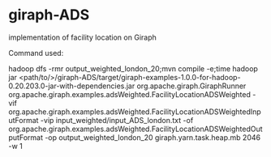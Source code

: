 giraph-ADS
==========

implementation of facility location on Giraph

Command used:

hadoop dfs -rmr output_weighted_london_20;mvn compile -e;time hadoop jar <path/to/>/giraph-ADS/target/giraph-examples-1.0.0-for-hadoop-0.20.203.0-jar-with-dependencies.jar org.apache.giraph.GiraphRunner org.apache.giraph.examples.adsWeighted.FacilityLocationADSWeighted -vif org.apache.giraph.examples.adsWeighted.FacilityLocationADSWeightedInputFormat -vip input_weighted/input_ADS_london.txt -of org.apache.giraph.examples.adsWeighted.FacilityLocationADSWeightedOutputFormat -op output_weighted_london_20 giraph.yarn.task.heap.mb 2046 -w 1
